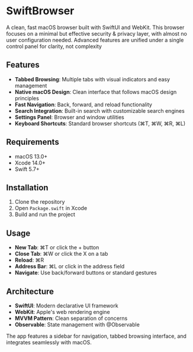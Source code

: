 # SwiftBrowser

A clean, fast macOS browser built with SwiftUI and WebKit.
This browser focuses on a minimal but effective security & privacy layer, with almost no user configuration needed. Advanced features are unified under a single control panel for clarity, not complexity

## Features

- **Tabbed Browsing**: Multiple tabs with visual indicators and easy management
- **Native macOS Design**: Clean interface that follows macOS design principles
- **Fast Navigation**: Back, forward, and reload functionality
- **Search Integration**: Built-in search with customizable search engines
- **Settings Panel**: Browser and window utilities
- **Keyboard Shortcuts**: Standard browser shortcuts (⌘T, ⌘W, ⌘R, ⌘L)

## Requirements

- macOS 13.0+
- Xcode 14.0+
- Swift 5.7+

## Installation

1. Clone the repository
2. Open `Package.swift` in Xcode
3. Build and run the project

## Usage

- **New Tab**: ⌘T or click the + button
- **Close Tab**: ⌘W or click the X on a tab
- **Reload**: ⌘R
- **Address Bar**: ⌘L or click in the address field
- **Navigate**: Use back/forward buttons or standard gestures

## Architecture

- **SwiftUI**: Modern declarative UI framework
- **WebKit**: Apple's web rendering engine
- **MVVM Pattern**: Clean separation of concerns
- **Observable**: State management with @Observable

The app features a sidebar for navigation, tabbed browsing interface, and integrates seamlessly with macOS.
